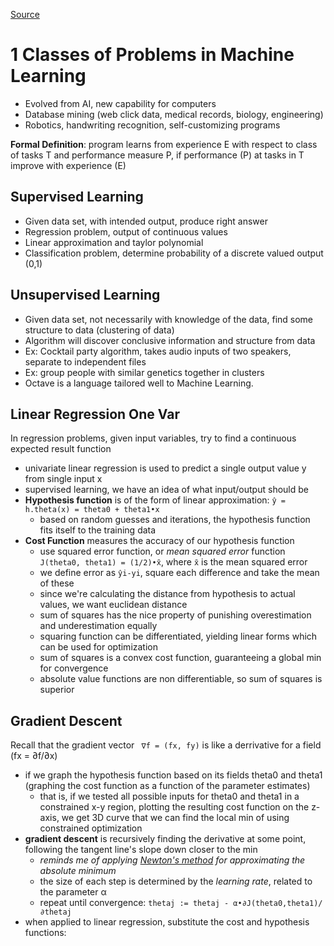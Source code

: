[Source](https://www.coursera.org/learn/machine-learning/)

# 1 Classes of Problems in Machine Learning
- Evolved from AI, new capability for computers
- Database mining (web click data, medical records, biology, engineering)
- Robotics, handwriting recognition, self-customizing programs

**Formal Definition**: program learns from experience E with respect to class of tasks T and performance measure P, if performance (P) at tasks in T improve with experience (E)

## Supervised Learning
- Given data set, with intended output, produce right answer
- Regression problem, output of continuous values
- Linear approximation and taylor polynomial
- Classification problem, determine probability of a discrete valued output (0,1) 

## Unsupervised Learning
- Given data set, not necessarily with knowledge of the data, find some structure to data (clustering of data)
- Algorithm will discover conclusive information and structure from data
- Ex: Cocktail party algorithm, takes audio inputs of two speakers, separate to independent files
- Ex: group people with similar genetics together in clusters
- Octave is a language tailored well to Machine Learning.

## Linear Regression One Var
In regression problems, given input variables, try to find a continuous expected result function
- univariate linear regression is used to predict a single output value y from single input x
- supervised learning, we have an idea of what input/output should be
- **Hypothesis function** is of the form of linear approximation: `ŷ = h.theta(x) = theta0 + theta1•x`
  - based on random guesses and iterations, the hypothesis function fits itself to the training data
- **Cost Function** measures the accuracy of our hypothesis function 
  - use squared error function, or *mean squared error* function `J(theta0, theta1) = (1/2)•x̄`, where `x̄` is the mean squared error
  - we define error as `ŷi-yi`, square each difference and take the mean of these
  - since we're calculating the distance from hypothesis to actual values, we want euclidean distance
  - sum of squares has the nice property of punishing overestimation and underestimation equally
  - squaring function can be differentiated, yielding linear forms which can be used for optimization
  - sum of squares is a convex cost function, guaranteeing a global min for convergence
  - absolute value functions are non differentiable, so sum of squares is superior

## Gradient Descent
Recall that the gradient vector ` ∇f = (fx, fy)` is like a derrivative for a field (fx = ∂f/∂x)
- if we graph the hypothesis function based on its fields theta0 and theta1 (graphing the cost function as a function of the parameter estimates)
  - that is, if we tested all possible inputs for theta0 and theta1 in a constrained x-y region, plotting the resulting cost function on the z-axis, we get 3D curve that we can find the local min of using constrained optimization
- **gradient descent** is recursively finding the derivative at some point, following the tangent line's slope down closer to the min
  - *reminds me of applying [Newton's method](https://en.wikipedia.org/wiki/Newton%27s_method_in_optimization) for approximating the absolute minimum* 
  - the size of each step is determined by the *learning rate*, related to the parameter α
  - repeat until convergence: `thetaj := thetaj - α•∂J(theta0,theta1)/∂thetaj`
- when applied to linear regression, substitute the cost and hypothesis functions:
